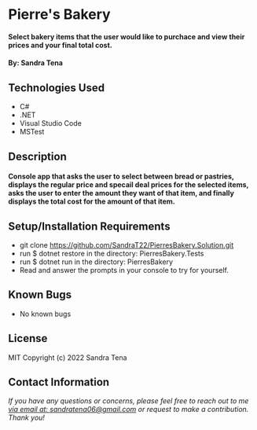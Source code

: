 # Pierre's Bakery

#### Select bakery items that the user would like to purchace and view their prices and your final total cost. 

#### By: Sandra Tena

## Technologies Used

* C#
* .NET
* Visual Studio Code
* MSTest

## Description
#### Console app that asks the user to select between bread or pastries, displays the regular price and specail deal prices for the selected items, asks the user to enter the amount they want of that item, and finally displays the total cost for the amount of that item. 

## Setup/Installation Requirements

* git clone https://github.com/SandraT22/PierresBakery.Solution.git
* run $ dotnet restore in the directory: PierresBakery.Tests
* run $ dotnet run in the directory: PierresBakery
* Read and answer the prompts in your console to try for yourself. 

## Known Bugs

* No known bugs

## License
MIT
Copyright (c) 2022 Sandra Tena
## Contact Information
_If you have any questions or concerns, please feel free to reach out to me [via email at: sandratena06@gmail.com](mailto:sandratena06@gmail.com) or request to make a contribution. Thank you!_ 